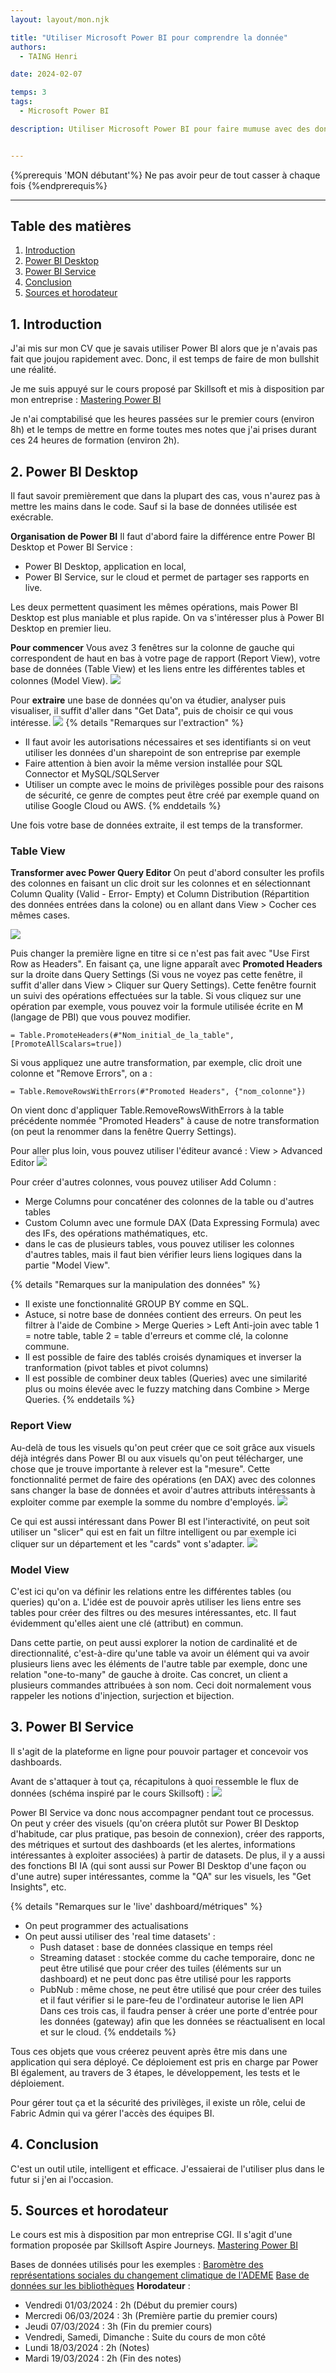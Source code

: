 ```yaml
---
layout: layout/mon.njk

title: "Utiliser Microsoft Power BI pour comprendre la donnée"
authors:
  - TAING Henri

date: 2024-02-07

temps: 3
tags:
  - Microsoft Power BI

description: Utiliser Microsoft Power BI pour faire mumuse avec des données.


---
```


{%prerequis 'MON débutant'%}
Ne pas avoir peur de tout casser à chaque fois
{%endprerequis%}

---

## Table des matières

1. [Introduction](#section-1)
2. [Power BI Desktop](#section-2)
3. [Power BI Service](#section-3)
4. [Conclusion](#section-4)
5. [Sources et horodateur](#section-5)

## 1. Introduction <a id="section-1"></a>

J'ai mis sur mon CV que je savais utiliser Power BI alors que je n'avais pas fait que joujou rapidement avec. Donc, il est temps de faire de mon bullshit une réalité.

Je me suis appuyé sur le cours proposé par Skillsoft et mis à disposition par mon entreprise :
[Mastering Power BI](https://www.skillsoft.com/journey/mastering-power-bi-00f66d92-1f14-41d1-9835-249e5ada7126)

Je n'ai comptabilisé que les heures passées sur le premier cours (environ 8h) et le temps de mettre en forme toutes mes notes que j'ai prises durant ces 24 heures de formation (environ 2h).

## 2. Power BI Desktop <a id="section-2"></a>

Il faut savoir premièrement que dans la plupart des cas, vous n'aurez pas à mettre les mains dans le code. Sauf si la base de données utilisée est exécrable.

**Organisation de Power BI**
Il faut d'abord faire la différence entre Power BI Desktop et Power BI Service :
- Power BI Desktop, application en local,
- Power BI Service, sur le cloud et permet de partager ses rapports en live.

Les deux permettent quasiment les mêmes opérations, mais Power BI Desktop est plus maniable et plus rapide.
On va s'intéresser plus à Power BI Desktop en premier lieu.

**Pour commencer**
Vous avez 3 fenêtres sur la colonne de gauche qui correspondent de haut en bas à votre page de rapport (Report View), votre base de données (Table View) et les liens entre les différentes tables et colonnes (Model View).
<img src="fenetre.PNG">

Pour **extraire** une base de données qu'on va étudier, analyser puis visualiser, il suffit d'aller dans "Get Data", puis de choisir ce qui vous intéresse.
<img src="getdata.PNG">
{% details "Remarques sur l'extraction" %}
- Il faut avoir les autorisations nécessaires et ses identifiants si on veut utiliser les données d'un sharepoint de son entreprise par exemple
- Faire attention à bien avoir la même version installée pour SQL Connector et MySQL/SQLServer
- Utiliser un compte avec le moins de privilèges possible pour des raisons de sécurité, ce genre de comptes peut être créé par exemple quand on utilise Google Cloud ou AWS.
{% enddetails %}

Une fois votre base de données extraite, il est temps de la transformer.

### Table View
**Transformer avec Power Query Editor**
On peut d'abord consulter les profils des colonnes en faisant un clic droit sur les colonnes et en sélectionnant Column Quality (Valid - Error- Empty) et Column Distribution (Répartition des données entrées dans la colone) ou en allant dans View > Cocher ces mêmes cases.

<img src="profile_distrib.PNG">

Puis changer la première ligne en titre si ce n'est pas fait avec "Use First Row as Headers".
En faisant ça, une ligne apparaît avec **Promoted Headers** sur la droite dans Query Settings (Si vous ne voyez pas cette fenêtre, il suffit d'aller dans View > Cliquer sur Query Settings). Cette fenêtre fournit un suivi des opérations effectuées sur la table.
Si vous cliquez sur une opération par exemple, vous pouvez voir la formule utilisée écrite en M (langage de PBI) que vous pouvez modifier.
```
= Table.PromoteHeaders(#"Nom_initial_de_la_table", [PromoteAllScalars=true])
```
Si vous appliquez une autre transformation, par exemple, clic droit une colonne et "Remove Errors", on a :
```
= Table.RemoveRowsWithErrors(#"Promoted Headers", {"nom_colonne"})
```
On vient donc d'appliquer Table.RemoveRowsWithErrors à la table précédente nommée "Promoted Headers" à cause de notre transformation (on peut la renommer dans la fenêtre Querry Settings).

Pour aller plus loin, vous pouvez utiliser l'éditeur avancé : View > Advanced Editor
<img src="advanced_editor.PNG">

Pour créer d'autres colonnes, vous pouvez utiliser Add Column :
- Merge Columns pour concaténer des colonnes de la table ou d'autres tables
- Custom Column avec une formule DAX (Data Expressing Formula) avec des IFs, des opérations mathématiques, etc.
- dans le cas de plusieurs tables, vous pouvez utiliser les colonnes d'autres tables, mais il faut bien vérifier leurs liens logiques dans la partie "Model View".

{% details "Remarques sur la manipulation des données" %}
- Il existe une fonctionnalité GROUP BY comme en SQL.
- Astuce, si notre base de données contient des erreurs. On peut les filtrer à l'aide de Combine > Merge Queries > Left Anti-join avec table 1 = notre table, table 2 = table d'erreurs et comme clé, la colonne commune.
- Il est possible de faire des tablés croisés dynamiques et inverser la tranformation (pivot tables et pivot columns)
- Il est possible de combiner deux tables (Queries) avec une similarité plus ou moins élevée avec le fuzzy matching dans Combine > Merge Queries.
{% enddetails %}

### Report View

Au-delà de tous les visuels qu'on peut créer que ce soit grâce aux visuels déjà intégrés dans Power BI ou aux visuels qu'on peut télécharger, une chose que je trouve importante à relever est la "mesure".
Cette fonctionnalité permet de faire des opérations (en DAX) avec des colonnes sans changer la base de données et avoir d'autres attributs intéressants à exploiter comme par exemple la somme du nombre d'employés.
<img src="mesure.PNG">

Ce qui est aussi intéressant dans Power BI est l'interactivité, on peut soit utiliser un "slicer" qui est en fait un filtre intelligent ou par exemple ici cliquer sur un département et les "cards" vont s'adapter.
<img src="departement.PNG">

### Model View

C'est ici qu'on va définir les relations entre les différentes tables (ou queries) qu'on a. L'idée est de pouvoir après utiliser les liens entre ses tables pour créer des filtres ou des mesures intéressantes, etc. Il faut évidemment qu'elles aient une clé (attribut) en commun.

Dans cette partie, on peut aussi explorer la notion de cardinalité et de directionnalité, c'est-à-dire qu'une table va avoir un élément qui va avoir plusieurs liens avec les éléments de l'autre table par exemple, donc une relation "one-to-many" de gauche à droite. Cas concret, un client a plusieurs commandes attribuées à son nom. Ceci doit normalement vous rappeler les notions d'injection, surjection et bijection.

## 3. Power BI Service <a id="section-3"></a>

Il s'agit de la plateforme en ligne pour pouvoir partager et concevoir vos dashboards.

Avant de s'attaquer à tout ça, récapitulons à quoi ressemble le flux de données (schéma inspiré par le cours Skillsoft) :
<img src="dataflow.PNG">

Power BI Service va donc nous accompagner pendant tout ce processus. On peut y créer des visuels (qu'on créera plutôt sur Power BI Desktop d'habitude, car plus pratique, pas besoin de connexion), créer des rapports, des métriques et surtout des dashboards (et les alertes, informations intéressantes à exploiter associées) à partir de datasets.
De plus, il y a aussi des fonctions BI IA (qui sont aussi sur Power BI Desktop d'une façon ou d'une autre) super intéressantes, comme la "QA" sur les visuels, les "Get Insights", etc.

{% details "Remarques sur le 'live' dashboard/métriques" %}
- On peut programmer des actualisations
- On peut aussi utiliser des 'real time datasets' :
  - Push dataset : base de données classique en temps réel
  - Streaming dataset : stockée comme du cache temporaire, donc ne peut être utilisé que pour créer des tuiles (éléments sur un dashboard) et ne peut donc pas être utilisé pour les rapports
  - PubNub : même chose, ne peut être utilisé que pour créer des tuiles et il faut vérifier si le pare-feu de l'ordinateur autorise le lien API
  Dans ces trois cas, il faudra penser à créer une porte d'entrée pour les données (gateway) afin que les données se réactualisent en local et sur le cloud.
{% enddetails %}

Tous ces objets que vous créerez peuvent après être mis dans une application qui sera déployé. Ce déploiement est pris en charge par Power BI également, au travers de 3 étapes, le développement, les tests et le déploiement.

Pour gérer tout ça et la sécurité des privilèges, il existe un rôle, celui de Fabric Admin qui va gérer l'accès des équipes BI.

## 4. Conclusion <a id="section-4"></a>

C'est un outil utile, intelligent et efficace. J'essaierai de l'utiliser plus dans le futur si j'en ai l'occasion.

## 5. Sources et horodateur <a id="section-5"></a>

Le cours est mis à disposition par mon entreprise CGI. Il s'agit d'une formation proposée par Skillsoft Aspire Journeys.
[Mastering Power BI](https://www.skillsoft.com/journey/mastering-power-bi-00f66d92-1f14-41d1-9835-249e5ada7126)

Bases de données utilisés pour les exemples :
[Baromètre des représentations sociales du changement climatique de l'ADEME](https://www.data.gouv.fr/fr/datasets/barometre-representations-sociales-du-changement-climatique/)
[Base de données sur les bibliothèques](https://www.data.gouv.fr/fr/datasets/adresses-des-bibliotheques-publiques-2/#/resources)
**Horodateur** :
- Vendredi 01/03/2024 : 2h (Début du premier cours)
- Mercredi 06/03/2024 : 3h (Première partie du premier cours)
- Jeudi 07/03/2024 : 3h (Fin du premier cours)
- Vendredi, Samedi, Dimanche : Suite du cours de mon côté
- Lundi 18/03/2024 : 2h (Notes)
- Mardi 19/03/2024 : 2h (Fin des notes)
